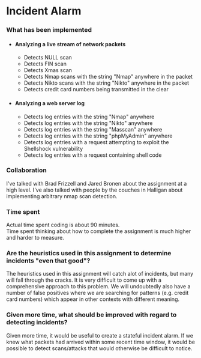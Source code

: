 <h1>Incident Alarm</h1>

<h3>What has been implemented</h3>
<ul>
<li>
<h4>Analyzing a live stream of network packets</h4>
<ul>
<li>Detects NULL scan</li>
<li>Detects FIN scan</li>
<li>Detects Xmas scan</li>
<li>Detects Nmap scans with the string "Nmap" anywhere in the packet</li>
<li>Detects Nikto scans with the string "Nikto" anywhere in the packet</li>
<li>Detects credit card numbers being transmitted in the clear</li>
</ul>
</li>
<li>
<h4>Analyzing a web server log</h4>
<ul>
<li>Detects log entries with the string "Nmap" anywhere</li>
<li>Detects log entries with the string "Nikto" anywhere</li>
<li>Detects log entries with the string "Masscan" anywhere</li>
<li>Detects log entries with the string "phpMyAdmin" anywhere</li>
<li>Detects log entries with a request attempting to exploit the Shellshock vulnerability</li>
<li>Detects log entries with a request containing shell code</li>
</ul>
</li>
</ul>

<h3>Collaboration</h3>
I've talked with Brad Frizzell and Jared Bronen about the assignment at a high level. I've also talked with people by the couches in Halligan about implementing arbitrary nmap scan detection. 

<h3>Time spent</h3>
Actual time spent coding is about 90 minutes.<br>
Time spent thinking about how to complete the assignment is much higher and harder to measure.<br>

<h3>Are the heuristics used in this assignment to determine incidents "even that good"?</h3>
The heuristics used in this assignment will catch alot of incidents, but many will fall through the cracks. It is very difficult to come up with a comprehensive approach to this problem. We will undoubtedly also have a number of false positives where we are searching for patterns (e.g. credit card numbers) which appear in other contexts with different meaning.

<h3>Given more time, what should be improved with regard to detecting incidents?</h3>
Given more time, it would be useful to create a stateful incident alarm. If we knew what packets had arrived within some recent time window, it would be possible to detect scans/attacks that would otherwise be difficult to notice.
